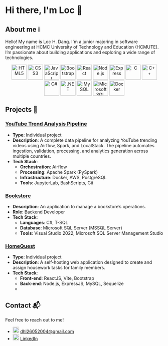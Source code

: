 # Hi there, I'm Loc 👋

## About me ℹ️
Hello! My name is Loc H. Dang. I'm a junior majoring in software engineering at HCMC University of Technology and Education (HCMUTE). I’m passionate about building applications and exploring a wide range of technologies.

<p align="center">
  <img src="https://cdn.jsdelivr.net/gh/devicons/devicon@latest/icons/html5/html5-plain-wordmark.svg" width="48px" alt="HTML5"/>
  <img src="https://cdn.jsdelivr.net/gh/devicons/devicon@latest/icons/css3/css3-plain-wordmark.svg" width="48px" alt="CSS3"/>
  <img src="https://cdn.jsdelivr.net/gh/devicons/devicon@latest/icons/javascript/javascript-original.svg" width="48px" alt="JavaScript"/>
  <img src="https://cdn.jsdelivr.net/gh/devicons/devicon@latest/icons/bootstrap/bootstrap-original-wordmark.svg" width="48px" alt="Bootstrap"/>
  <img src="https://cdn.jsdelivr.net/gh/devicons/devicon@latest/icons/react/react-original-wordmark.svg" width="48px" alt="React"/>
  <img src="https://cdn.jsdelivr.net/gh/devicons/devicon@latest/icons/nodejs/nodejs-plain-wordmark.svg" width="48px" alt="Node.js"/>
  <img src="https://skillicons.dev/icons?i=express" width="48px" alt="Express"/>
  <img src="https://cdn.jsdelivr.net/gh/devicons/devicon@latest/icons/c/c-original.svg" width="48px" alt="C"/>
  <img src="https://cdn.jsdelivr.net/gh/devicons/devicon@latest/icons/cplusplus/cplusplus-original.svg" width="48px" alt="C++"/>
  <img src="https://cdn.jsdelivr.net/gh/devicons/devicon@latest/icons/csharp/csharp-original.svg" width="48px" alt="C#"/>
  <img src="https://cdn.jsdelivr.net/gh/devicons/devicon@latest/icons/dot-net/dot-net-plain-wordmark.svg" width="48px" alt=".NET"/>
  <img src="https://cdn.jsdelivr.net/gh/devicons/devicon@latest/icons/mysql/mysql-original-wordmark.svg" width="48px" alt="MySQL"/>
  <img src="https://cdn.jsdelivr.net/gh/devicons/devicon@latest/icons/microsoftsqlserver/microsoftsqlserver-plain-wordmark.svg" width="48px" alt="Microsoft SQL Server"/>
  <img src="https://cdn.jsdelivr.net/gh/devicons/devicon@latest/icons/docker/docker-plain-wordmark.svg" width="48px" alt="Docker"/>
</p>

## Projects 🔨

### [YouTube Trend Analysis Pipeline](https://github.com/HLoc26/youtube-analysis)
- **Type**: Individual project  
- **Description**: A complete data pipeline for analyzing YouTube trending videos using Airflow, Spark, and LocalStack. The pipeline automates ingestion, validation, processing, and analytics generation across multiple countries.  
- **Tech Stack**:
  - **Orchestration**: Airflow
  - **Processing**: Apache Spark (PySpark)
  - **Infrastructure**: Docker, AWS, PostgreSQL
  - **Tools**: JupyterLab, BashScripts, Git

### [Bookstore](https://github.com/HLoc26/PROJECT-DBMS)
- **Description**: An application to manage a bookstore’s operations.
- **Role**: Backend Developer
- **Tech Stack**:
  - **Languages**: C#, T-SQL
  - **Database**: Microsoft SQL Server (MSSQL Server)
  - **Tools**: Visual Studio 2022, Microsoft SQL Server Management Studio

### [HomeQuest](https://github.com/HLoc26/HomeQuest)
- **Type**: Individual project
- **Description**: A self-hosting web application designed to create and assign housework tasks for family members.
- **Tech Stack**:
  - **Front-end**: ReactJS, Vite, Bootstrap
  - **Back-end**: Node.js, ExpressJS, MySQL, Sequelize
  - 
## Contact 📬
Feel free to reach out to me!

- <img src="https://skillicons.dev/icons?i=gmail&theme=dark" width="20px" alt="Email"/> <a href="mailto:dhl26052004@gmail.com">dhl26052004@gmail.com</a>
- <img src="https://cdn.jsdelivr.net/gh/devicons/devicon@latest/icons/linkedin/linkedin-original.svg" width="20px" alt="LinkedIn"/> [LinkedIn](https://www.linkedin.com/in/huuloc2605)
